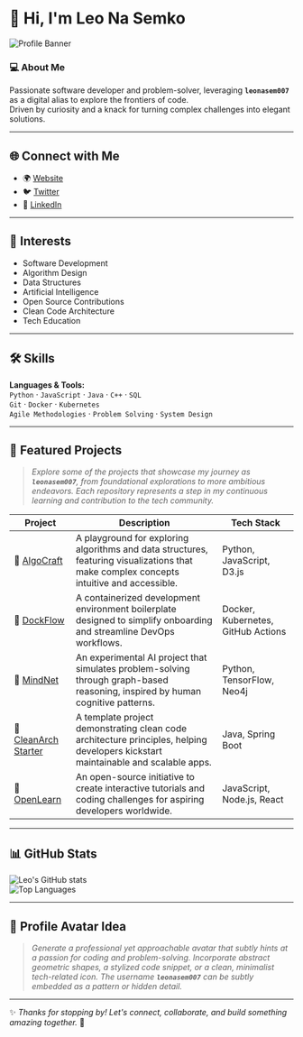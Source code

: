 # 👋 Hi, I'm Leo Na Semko  

![Profile Banner](https://picsum.photos/1000/200?grayscale) <!-- Replace with your own banner if you want -->

### 💻 About Me  
Passionate software developer and problem-solver, leveraging **`leonasem007`** as a digital alias to explore the frontiers of code.  
Driven by curiosity and a knack for turning complex challenges into elegant solutions.  

---

## 🌐 Connect with Me  
- 🌍 [Website](https://leonasem007.dev)  
- 🐦 [Twitter](https://twitter.com/leonasem007)  
- 💼 [LinkedIn](https://linkedin.com/in/leonasem007)  

---

## 🚀 Interests  
- Software Development  
- Algorithm Design  
- Data Structures  
- Artificial Intelligence  
- Open Source Contributions  
- Clean Code Architecture  
- Tech Education  

---

## 🛠️ Skills  
**Languages & Tools:**  
`Python` · `JavaScript` · `Java` · `C++` · `SQL`  
`Git` · `Docker` · `Kubernetes`  
`Agile Methodologies` · `Problem Solving` · `System Design`  

---

## 📂 Featured Projects  
> *Explore some of the projects that showcase my journey as **`leonasem007`**, from foundational explorations to more ambitious endeavors. Each repository represents a step in my continuous learning and contribution to the tech community.*  

| Project | Description | Tech Stack |
|---------|-------------|------------|
| 🔗 [AlgoCraft](#) | A playground for exploring algorithms and data structures, featuring visualizations that make complex concepts intuitive and accessible. | Python, JavaScript, D3.js |
| 🔗 [DockFlow](#) | A containerized development environment boilerplate designed to simplify onboarding and streamline DevOps workflows. | Docker, Kubernetes, GitHub Actions |
| 🔗 [MindNet](#) | An experimental AI project that simulates problem-solving through graph-based reasoning, inspired by human cognitive patterns. | Python, TensorFlow, Neo4j |
| 🔗 [CleanArch Starter](#) | A template project demonstrating clean code architecture principles, helping developers kickstart maintainable and scalable apps. | Java, Spring Boot |
| 🔗 [OpenLearn](#) | An open-source initiative to create interactive tutorials and coding challenges for aspiring developers worldwide. | JavaScript, Node.js, React |

---

## 📊 GitHub Stats  

![Leo's GitHub stats](https://github-readme-stats.vercel.app/api?username=leonasem007&show_icons=true&theme=radical)  
![Top Languages](https://github-readme-stats.vercel.app/api/top-langs/?username=leonasem007&layout=compact&theme=radical)  

---

## 🎨 Profile Avatar Idea  
> *Generate a professional yet approachable avatar that subtly hints at a passion for coding and problem-solving. Incorporate abstract geometric shapes, a stylized code snippet, or a clean, minimalist tech-related icon. The username **`leonasem007`** can be subtly embedded as a pattern or hidden detail.*  

---

✨ *Thanks for stopping by! Let's connect, collaborate, and build something amazing together.* 🚀  

